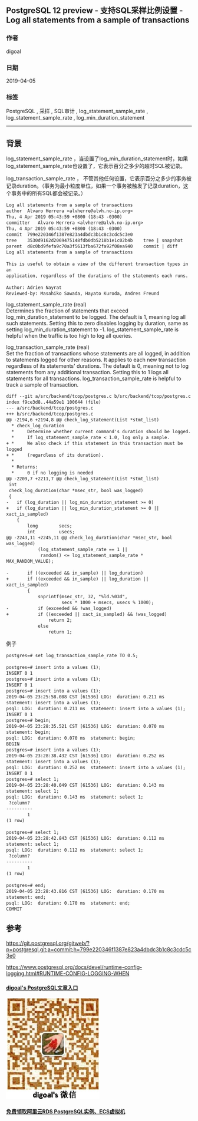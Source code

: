 ## PostgreSQL 12 preview - 支持SQL采样比例设置 - Log all statements from a sample of transactions    
                                                                                                                
### 作者                                                                                                                
digoal                                                                                                                
                                                                                                                
### 日期                                                                                                                
2019-04-05                                                                                                                
                                                                                                                
### 标签                                                                                                                
PostgreSQL , 采样 , SQL审计 , log_statement_sample_rate , log_statement_sample_rate , log_min_duration_statement   
                               
----                                                                                                          
                                                                                                            
## 背景                     
log_statement_sample_rate ，当设置了log_min_duration_statement时，如果log_statement_sample_rate也设置了，它表示百分之多少的超时SQL被记录。  
  
log_transaction_sample_rate ， 不管其他任何设置，它表示百分之多少的事务被记录duration。（事务为最小粒度单位，如果一个事务被触发了记录duration，这个事务中的所有SQL都会被记录。）  
        
```        
Log all statements from a sample of transactions  
author	Alvaro Herrera <alvherre@alvh.no-ip.org>	  
Thu, 4 Apr 2019 05:43:59 +0800 (18:43 -0300)  
committer	Alvaro Herrera <alvherre@alvh.no-ip.org>	  
Thu, 4 Apr 2019 05:43:59 +0800 (18:43 -0300)  
commit	799e220346f1387e823a4dbdc3b1c8c3cdc5c3e0  
tree	3530d9162d2069475148fdb0db5218b1e1c02b4b	tree | snapshot  
parent	d8c0bd9fefa9c70a3f5613fba672fa92f08ea940	commit | diff  
Log all statements from a sample of transactions  
  
This is useful to obtain a view of the different transaction types in an  
application, regardless of the durations of the statements each runs.  
  
Author: Adrien Nayrat  
Reviewed-by: Masahiko Sawada, Hayato Kuroda, Andres Freund  
```      
    
log_statement_sample_rate (real)  
Determines the fraction of statements that exceed log_min_duration_statement to be logged. The default is 1, meaning log all such statements. Setting this to zero disables logging by duration, same as setting log_min_duration_statement to -1. log_statement_sample_rate is helpful when the traffic is too high to log all queries.  
  
log_transaction_sample_rate (real)  
Set the fraction of transactions whose statements are all logged, in addition to statements logged for other reasons. It applies to each new transaction regardless of its statements' durations. The default is 0, meaning not to log statements from any additional transaction. Setting this to 1 logs all statements for all transactions. log_transaction_sample_rate is helpful to track a sample of transaction.  
           
		  
```  
diff --git a/src/backend/tcop/postgres.c b/src/backend/tcop/postgres.c  
index f9ce3d8..44a59e1 100644 (file)  
--- a/src/backend/tcop/postgres.c  
+++ b/src/backend/tcop/postgres.c  
@@ -2194,6 +2194,8 @@ check_log_statement(List *stmt_list)  
  * check_log_duration  
  *     Determine whether current command's duration should be logged.  
  *     If log_statement_sample_rate < 1.0, log only a sample.  
+ *     We also check if this statement in this transaction must be logged  
+ *     (regardless of its duration).  
  *  
  * Returns:  
  *     0 if no logging is needed  
@@ -2209,7 +2211,7 @@ check_log_statement(List *stmt_list)  
 int  
 check_log_duration(char *msec_str, bool was_logged)  
 {  
-   if (log_duration || log_min_duration_statement >= 0)  
+   if (log_duration || log_min_duration_statement >= 0 || xact_is_sampled)  
    {  
        long        secs;  
        int         usecs;  
@@ -2243,11 +2245,11 @@ check_log_duration(char *msec_str, bool was_logged)  
            (log_statement_sample_rate == 1 ||  
             random() <= log_statement_sample_rate * MAX_RANDOM_VALUE);  
   
-       if ((exceeded && in_sample) || log_duration)  
+       if ((exceeded && in_sample) || log_duration || xact_is_sampled)  
        {  
            snprintf(msec_str, 32, "%ld.%03d",  
                     secs * 1000 + msecs, usecs % 1000);  
-           if (exceeded && !was_logged)  
+           if ((exceeded || xact_is_sampled) && !was_logged)  
                return 2;  
            else  
                return 1;  
```  
  
例子  
  
```  
postgres=# set log_transaction_sample_rate TO 0.5;  
  
postgres=# insert into a values (1);  
INSERT 0 1  
postgres=# insert into a values (1);  
INSERT 0 1  
postgres=# insert into a values (1);  
2019-04-05 23:25:58.088 CST [61536] LOG:  duration: 0.211 ms  statement: insert into a values (1);  
psql: LOG:  duration: 0.211 ms  statement: insert into a values (1);  
INSERT 0 1  
postgres=# begin;  
2019-04-05 23:28:35.521 CST [61536] LOG:  duration: 0.070 ms  statement: begin;  
psql: LOG:  duration: 0.070 ms  statement: begin;  
BEGIN  
postgres=# insert into a values (1);  
2019-04-05 23:28:38.432 CST [61536] LOG:  duration: 0.252 ms  statement: insert into a values (1);  
psql: LOG:  duration: 0.252 ms  statement: insert into a values (1);  
INSERT 0 1  
postgres=# select 1;  
2019-04-05 23:28:40.049 CST [61536] LOG:  duration: 0.143 ms  statement: select 1;  
psql: LOG:  duration: 0.143 ms  statement: select 1;  
 ?column?   
----------  
        1  
(1 row)  
  
postgres=# select 1;  
2019-04-05 23:28:42.843 CST [61536] LOG:  duration: 0.112 ms  statement: select 1;  
psql: LOG:  duration: 0.112 ms  statement: select 1;  
 ?column?   
----------  
        1  
(1 row)  
  
postgres=# end;  
2019-04-05 23:28:43.816 CST [61536] LOG:  duration: 0.170 ms  statement: end;  
psql: LOG:  duration: 0.170 ms  statement: end;  
COMMIT  
```  
  
## 参考                
https://git.postgresql.org/gitweb/?p=postgresql.git;a=commit;h=799e220346f1387e823a4dbdc3b1c8c3cdc5c3e0  
  
https://www.postgresql.org/docs/devel/runtime-config-logging.html#RUNTIME-CONFIG-LOGGING-WHEN  
                
  
  
  
  
  
  
  
  
  
  
  
#### [digoal's PostgreSQL文章入口](https://github.com/digoal/blog/blob/master/README.md "22709685feb7cab07d30f30387f0a9ae")
  
  
![digoal's weixin](../pic/digoal_weixin.jpg "f7ad92eeba24523fd47a6e1a0e691b59")
  
  
  
  
  
  
  
  
#### [免费领取阿里云RDS PostgreSQL实例、ECS虚拟机](https://www.aliyun.com/database/postgresqlactivity "57258f76c37864c6e6d23383d05714ea")
  

